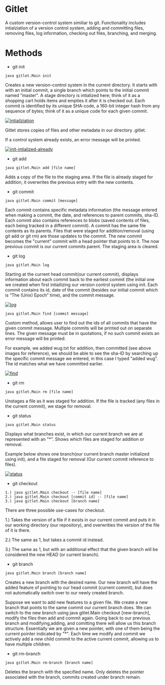 # Gitlet
A custom version-control system similiar to git. Functionality includes intialziation of a version control system, adding and committing files, removing files, log information, checking out files, branching, and merging.

# Methods
* git init 

```
java gitlet.Main init
```

Creates a new version-control system in the current directory. It starts with with an initial commit, a single branch which points to the initial commit named "master". A stage directory is intialized here; think of it as a shopping cart holds items and empties it after it is checked out. Each commit is identified by its unique SHA-code, a 160-bit integer hash from any sequence of bytes; think of it as a unique code for each given commit. 

<a href="https://imgbb.com/"><img src="https://i.ibb.co/RCM5DY8/intiailziation.jpg" alt="intiailziation" border="0"></a><br />

Gitlet stores copies of files and other metadata in our directory .gitlet.

If a control system already exists, an error message will be printed.

<a href="https://imgbb.com/"><img src="https://i.ibb.co/k8rDBvw/init-intialized-already.jpg" alt="init-intialized-already" border="0"></a><br/>


* git add 

```
java gitlet.Main add [file name]
```

Adds a copy of the file to the staging area. If the file is already staged for addition, it overwrites the previous entry with the new contents. 


* git commit

```
java gitlet.Main commit [message]
```

Each commit contains specific metadata information (the message entered when making a commit, the date, 
and references to parent commits, sha-ID. Each commit also contains references to blobs (saved contents of files, each being tracked in a different commit). A commit has the same file contents as its parents. Files that were staged for addition/removal (using git add or git rm) are those updates to the commit. The new commit becomes the "current" commit with a head pointer that points to it. The now previous commit is our current commits parent. The staging area is cleared.

* git log

```
java gitlet.Main log
```

Starting at the current head commit(our current commit), displays information about each commit back to the earliest commit (the initial one we created when first intiailizing our version control system using init. Each commit contains its id, date of the commit (besides our initial commit which is “The (Unix) Epoch” time), and the commit message.

<a href="https://imgbb.com/"><img src="https://i.ibb.co/BKL9v1h/log.jpg" alt="log" border="0"></a></br>


```
java gitlet.Main find [commit message]
```

Custom method, allows user to find out the ids of all commits that have the given commit message. Multiple commits will be printed out on separate lines. The given message must be in quotations, if no such commit exists an error message will be printed.

For example, we added wug.txt for addition, then committed (see above images for reference), we should be able to see the sha-ID by searching up the specific commit message we entered, in this case I typed "added wug". The id matches what we have committed earlier.

<a href="https://imgbb.com/"><img src="https://i.ibb.co/SfyyNYd/find.jpg" alt="find" border="0"></a></br>


* git rm

```
java gitlet.Main rm [file name]
```

Unstages a file as it was staged for addition. If the file is tracked (any files in the current commit), we stage for removal. 


* git status

```
java gitlet.Main status
```

Displays what branches exist, in which our current branch we are at represented with an "*". Shows which files are staged for addition or removal.

Example below shows one branch(our current branch master initialized using init), and a file staged for removal (Our current commit reference to files).

<a href="https://imgbb.com/"><img src="https://i.ibb.co/85bJMCk/status.jpg" alt="status" border="0"></a><br />


* git checkout

```
1.) java gitlet.Main checkout -- [file name]
2.) java gitlet.Main checkout [commit id] -- [file name]
3.) java gitlet.Main checkout [branch name]
```

There are three possible use-cases for checkout. 

1.) Takes the version of a file if it exists in our current commit and puts it in our working directory (our repository), and overwrities the version of the file of it is there.

2.) The same as 1, but takes a commit id instead.

3.) The same as 1, but with an additional effect that the given branch will be considered the new HEAD (or current branch). 


* git branch

```
java gitlet.Main branch [branch name]
```

Creates a new branch with the desired name. Our new branch will have the added feature of pointing to our head commit (current commit), but does not automatically switch over to our newly created branch.

Suppose we want to add new features to a given file. We create a new branch that points to the same commit our current branch does. We can switch to the new branch using java gitlet.Main checkout [new-branch], modify the files then add and commit again. Going back to our previous branch and modifying,adding, and comitting there will allow us this branch structure. Essentially we are given a new pointer, with one of them being the current pointer indicated by "*". Each time we modify and commit we actively add a new child commit to the active current commit, allowing us to have multiple children.

* git rm-branch

```
java gitlet.Main rm-branch [branch name]
```

Deletes the branch with the specified name. Only deletes the pointer associated with the branch, commits created under branch remain.



